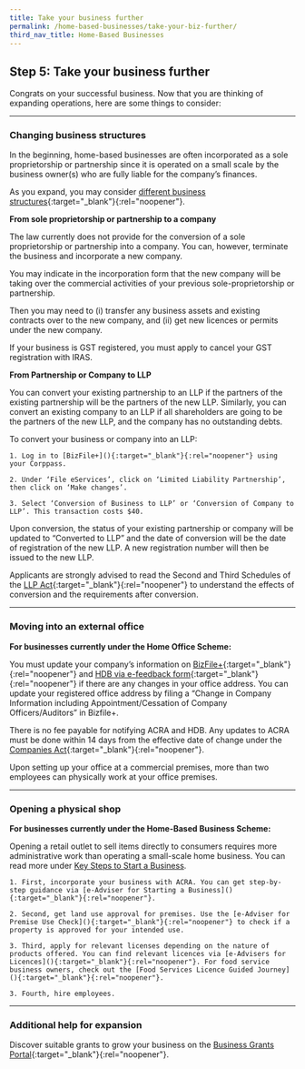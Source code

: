 ```yaml
---
title: Take your business further
permalink: /home-based-businesses/take-your-biz-further/
third_nav_title: Home-Based Businesses 
---
```


## Step 5: Take your business further

Congrats on your successful business. Now that you are thinking of expanding operations, here are some things to consider:

<hr>

<a name="changing_biz_structures"></a>
### Changing business structures

In the beginning, home-based businesses are often incorporated as a sole proprietorship or partnership since it is operated on a small scale by the business owner(s) who are fully liable for the company’s finances.

As you expand, you may consider [different business structures](/start-a-business/choose-a-business-structure/){:target="_blank"}{:rel="noopener"}.

<b>From sole proprietorship or partnership to a company</b>

The law currently does not provide for the conversion of a sole proprietorship or partnership into a company. You can, however, terminate the business and incorporate a new company.

You may indicate in the incorporation form that the new company will be taking over the commercial activities of your previous sole-proprietorship or partnership.

Then you may need to (i) transfer any business assets and existing contracts over to the new company, and (ii) get new licences or permits under the new company.

If your business is GST registered, you must apply to cancel your GST registration with IRAS.

<b>From Partnership or Company to LLP</b>

You can convert your existing partnership to an LLP if the partners of the existing partnership will be the partners of the new LLP. Similarly, you can convert an existing company to an LLP if all shareholders are going to be the partners of the new LLP, and the company has no outstanding debts.

To convert your business or company into an LLP:

    1. Log in to [BizFile+](){:target="_blank"}{:rel="noopener"} using your Corppass. 

    2. Under ‘File eServices’, click on ‘Limited Liability Partnership’, then click on ‘Make changes’.

    3. Select ‘Conversion of Business to LLP’ or ‘Conversion of Company to LLP’. This transaction costs $40.

Upon conversion, the status of your existing partnership or company will be updated to “Converted to LLP” and the date of conversion will be the date of registration of the new LLP. A new registration number will then be issued to the new LLP.

Applicants are strongly advised to read the Second and Third Schedules of the [LLP Act](https://sso.agc.gov.sg/Act/LLPA2005){:target="_blank"}{:rel="noopener"} to understand the effects of conversion and the requirements after conversion.

<hr>

<a name="moving_into_external_office"></a>
### Moving into an external office

<b>For businesses currently under the Home Office Scheme:</b>

You must update your company’s information on [BizFile+](){:target="_blank"}{:rel="noopener"} and [HDB via e-feedback form](https://hdb.gov.sg/efeedback){:target="_blank"}{:rel="noopener"} if there are any changes in your office address. You can update your registered office address by filing a “Change in Company Information including Appointment/Cessation of Company Officers/Auditors” in Bizfile+.

There is no fee payable for notifying ACRA and HDB. Any updates to ACRA must be done within 14 days from the effective date of change under the [Companies Act](){:target="_blank"}{:rel="noopener"}.

Upon setting up your office at a commercial premises, more than two employees can physically work at your office premises.

<hr>

<a name="opening_physical_shop"></a>
### Opening a physical shop

<b>For businesses currently under the Home-Based Business Scheme:</b>

Opening a retail outlet to sell items directly to consumers requires more administrative work than operating a small-scale home business. You can read more under [Key Steps to Start a Business]().

    1. First, incorporate your business with ACRA. You can get step-by-step guidance via [e-Adviser for Starting a Business](){:target="_blank"}{:rel="noopener"}.

    2. Second, get land use approval for premises. Use the [e-Adviser for Premise Use Check](){:target="_blank"}{:rel="noopener"} to check if a property is approved for your intended use.

    3. Third, apply for relevant licenses depending on the nature of products offered. You can find relevant licences via [e-Advisers for Licences](){:target="_blank"}{:rel="noopener"}. For food service business owners, check out the [Food Services Licence Guided Journey](){:target="_blank"}{:rel="noopener"}.

    3. Fourth, hire employees.

<hr>

<a name="additional_help_for_expansion"></a>
### Additional help for expansion

Discover suitable grants to grow your business on the [Business Grants Portal](){:target="_blank"}{:rel="noopener"}.
